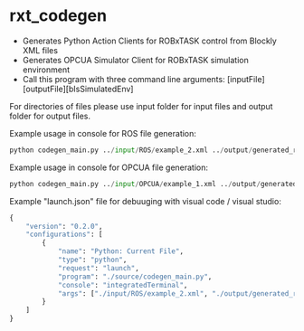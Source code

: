 # rxt_codegen
- Generates Python Action Clients for ROBxTASK control from Blockly XML files
- Generates OPCUA Simulator Client for ROBxTASK simulation environment
- Call this program with three command line arguments: [inputFile][outputFile][bIsSimulatedEnv]

For directories of files please use input folder for input files and output folder for output files. 

Example usage in console for ROS file generation: 

```python
python codegen_main.py ../input/ROS/example_2.xml ../output/generated_results/ false
```

Example usage in console for OPCUA file generation: 

```python
python codegen_main.py ../input/OPCUA/example_1.xml ../output/generated_results/ true
```

Example "launch.json" file for debuuging with visual code / visual studio:

```python
{
    "version": "0.2.0",
    "configurations": [
        {
            "name": "Python: Current File",
            "type": "python",
            "request": "launch",
            "program": "./source/codegen_main.py",
            "console": "integratedTerminal",
            "args": ["./input/ROS/example_2.xml", "./output/generated_results/", "false"]
        }
    ]
}
```
